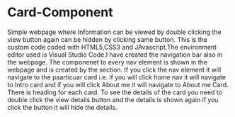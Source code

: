 # Card-Component
Simple webpage where Information can be viewed by double clicking the view button again can be hidden by clicking same button.
This is the custom code coded with HTML5,CSS3 and JAvascript.The environment editor used is Visual Studio Code.I have created the navigation bar also in the webpage.
The componenet to every nav element is shown in the webpage and is created by the section.
If you click the nav element it will navigate to the paarticuar card i.e. if you will click home nav it will navigate to Intro card and if you will click About me it will navigate to About me Card.
There is heading for each card.
To see the details of the card you need to double click the view details button and the details is shown again if you click the button it will hide the details.
